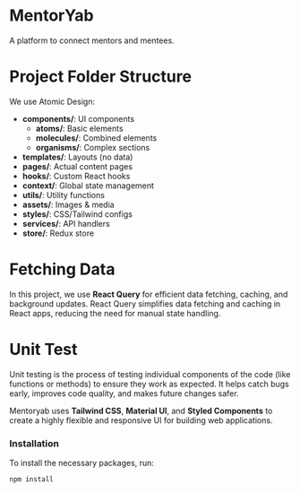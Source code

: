 # MentorYab

A platform to connect mentors and mentees.

# Project Folder Structure

We use Atomic Design:

- **components/**: UI components
  - **atoms/**: Basic elements
  - **molecules/**: Combined elements
  - **organisms/**: Complex sections
- **templates/**: Layouts (no data)
- **pages/**: Actual content pages
- **hooks/**: Custom React hooks
- **context/**: Global state management
- **utils/**: Utility functions
- **assets/**: Images & media
- **styles/**: CSS/Tailwind configs
- **services/**: API handlers
- **store/**: Redux store

# Fetching Data

In this project, we use **React Query** for efficient data fetching, caching, and background updates.
React Query simplifies data fetching and caching in React apps, reducing the need for manual state handling.

# Unit Test

Unit testing is the process of testing individual components of the code (like functions or methods) to ensure they work as expected. It helps catch bugs early, improves code quality, and makes future changes safer.

Mentoryab uses **Tailwind CSS**, **Material UI**, and **Styled Components** to create a highly flexible and responsive UI for building web applications.

### Installation

To install the necessary packages, run:

```bash
npm install
```
